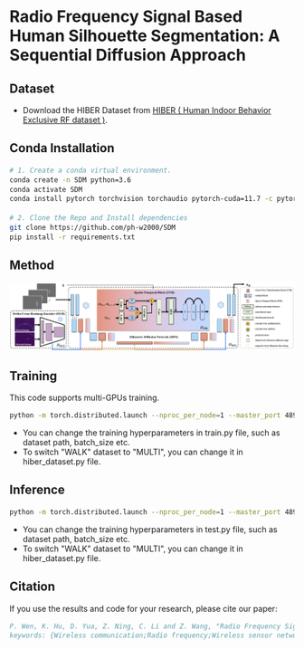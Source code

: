 # Radio Frequency Signal Based Human Silhouette Segmentation: A Sequential Diffusion Approach


## Dataset

- Download the HIBER Dataset from [HIBER ( Human Indoor Behavior Exclusive RF dataset )](https://github.com/Intelligent-Perception-Lab/HIBER). 


## Conda Installation

``` bash
# 1. Create a conda virtual environment.
conda create -n SDM python=3.6
conda activate SDM
conda install pytorch torchvision torchaudio pytorch-cuda=11.7 -c pytorch -c nvidia

# 2. Clone the Repo and Install dependencies
git clone https://github.com/ph-w2000/SDM
pip install -r requirements.txt

```
## Method

<img src=Figures/architecture.png>

## Training 

This code supports multi-GPUs training.

  ```bash
python -m torch.distributed.launch --nproc_per_node=1 --master_port 48949 train.py -batch_size 8

  ```

- You can change the training hyperparameters in train.py file, such as dataset path, batch_size etc.
- To switch "WALK" dataset to "MULTI", you can change it in hiber_dataset.py file. 

## Inference 

  ```bash
python -m torch.distributed.launch --nproc_per_node=1 --master_port 48949 test.py -batch_size 8

  ```

- You can change the training hyperparameters in test.py file, such as dataset path, batch_size etc.
- To switch "WALK" dataset to "MULTI", you can change it in hiber_dataset.py file.

## Citation

If you use the results and code for your research, please cite our paper:

```bibtex
P. Wen, K. Hu, D. Yua, Z. Ning, C. Li and Z. Wang, "Radio Frequency Signal based Human Silhouette Segmentation: A Sequential Diffusion Approach," 2024 IEEE International Conference on Multimedia and Expo (ICME), Niagara Falls, ON, Canada, 2024, pp. 1-6, doi: 10.1109/ICME57554.2024.10688347.
keywords: {Wireless communication;Radio frequency;Wireless sensor networks;Motion segmentation;Dynamics;RF signals;Diffusion models;Wireless sensing;semantic segmentation;diffusion model;radio frequency},

```

 
